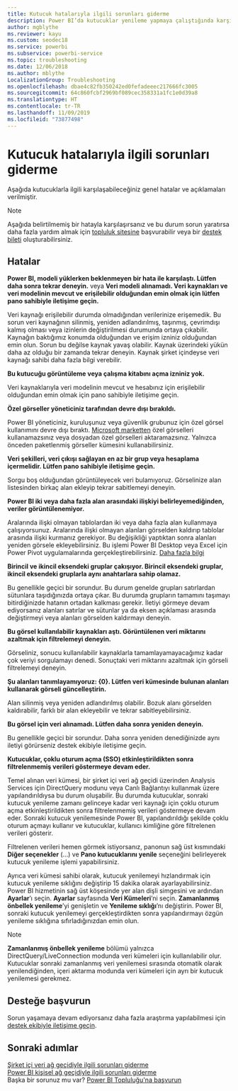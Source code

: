 ```yaml
---
title: Kutucuk hatalarıyla ilgili sorunları giderme
description: Power BI’da kutucuklar yenileme yapmaya çalıştığında karşılaşılabilecek genel hatalar
author: mgblythe
ms.reviewer: kayu
ms.custom: seodec18
ms.service: powerbi
ms.subservice: powerbi-service
ms.topic: troubleshooting
ms.date: 12/06/2018
ms.author: mblythe
LocalizationGroup: Troubleshooting
ms.openlocfilehash: dbae4c82fb350242ed0fefadeeec217666fc3005
ms.sourcegitcommit: 64c860fcbf2969bf089cec358331a1fc1e0d39a8
ms.translationtype: HT
ms.contentlocale: tr-TR
ms.lasthandoff: 11/09/2019
ms.locfileid: "73877498"
---
```

# <a name="troubleshooting-tile-errors"></a>Kutucuk hatalarıyla ilgili sorunları giderme
Aşağıda kutucuklarla ilgili karşılaşabileceğiniz genel hatalar ve açıklamaları verilmiştir.

> [!NOTE]
> Aşağıda belirtilmemiş bir hatayla karşılaşırsanız ve bu durum sorun yaratırsa daha fazla yardım almak için [topluluk sitesine](https://community.powerbi.com/) başvurabilir veya bir [destek bileti](https://powerbi.microsoft.com/support/) oluşturabilirsiniz.
> 
> 

## <a name="errors"></a>Hatalar
**Power BI, modeli yüklerken beklenmeyen bir hata ile karşılaştı. Lütfen daha sonra tekrar deneyin.**
veya **Veri modeli alınamadı. Veri kaynakları ve veri modelinin mevcut ve erişilebilir olduğundan emin olmak için lütfen pano sahibiyle iletişime geçin.**

Veri kaynağı erişilebilir durumda olmadığından verilerinize erişemedik. Bu sorun veri kaynağının silinmiş, yeniden adlandırılmış, taşınmış, çevrimdışı kalmış olması veya izinlerin değiştirilmesi durumunda ortaya çıkabilir. Kaynağın baktığımız konumda olduğundan ve erişim izniniz olduğundan emin olun. Sorun bu değilse kaynak yavaş olabilir. Kaynak üzerindeki yükün daha az olduğu bir zamanda tekrar deneyin. Kaynak şirket içindeyse veri kaynağı sahibi daha fazla bilgi verebilir.

**Bu kutucuğu görüntüleme veya çalışma kitabını açma izniniz yok.**

Veri kaynaklarıyla veri modelinin mevcut ve hesabınız için erişilebilir olduğundan emin olmak için pano sahibiyle iletişime geçin.

**Özel görseller yöneticiniz tarafından devre dışı bırakıldı.**

Power BI yöneticiniz, kuruluşunuz veya güvenlik grubunuz için özel görsel kullanımını devre dışı bıraktı. [Microsoft marketten](https://appsource.microsoft.com/marketplace/apps?page=1&product=power-bi-visuals) özel görselleri kullanamazsınız veya dosyadan özel görselleri aktaramazsınız. Yalnızca önceden paketlenmiş görseller kümesini kullanabilirsiniz.


**Veri şekilleri, veri çıkışı sağlayan en az bir grup veya hesaplama içermelidir. Lütfen pano sahibiyle iletişime geçin.**

Sorgu boş olduğundan görüntüleyecek veri bulamıyoruz. Görselinize alan listesinden birkaç alan ekleyip tekrar sabitlemeyi deneyin.

**Power BI iki veya daha fazla alan arasındaki ilişkiyi belirleyemediğinden, veriler görüntülenemiyor.**

Aralarında ilişki olmayan tablolardan iki veya daha fazla alan kullanmaya çalışıyorsunuz. Aralarında ilişki olmayan alanları görselden kaldırıp tablolar arasında ilişki kurmanız gerekiyor. Bu değişikliği yaptıktan sonra alanları yeniden görsele ekleyebilirsiniz. Bu işlemi Power BI Desktop veya Excel için Power Pivot uygulamalarında gerçekleştirebilirsiniz. [Daha fazla bilgi](desktop-create-and-manage-relationships.md)

**Birincil ve ikincil eksendeki gruplar çakışıyor. Birincil eksendeki gruplar, ikincil eksendeki gruplarla aynı anahtarlara sahip olamaz.**

Bu genellikle geçici bir sorundur. Bu durum genelde grupları satırlardan sütunlara taşıdığınızda ortaya çıkar. Bu durumda grupların tamamını taşımayı bitirdiğinizde hatanın ortadan kalkması gerekir. İletiyi görmeye devam ediyorsanız alanları satırlar ve sütunlar ya da eksen açıklaması arasında değiştirmeyi veya alanları görselden kaldırmayı deneyin.  

**Bu görsel kullanılabilir kaynakları aştı. Görüntülenen veri miktarını azaltmak için filtrelemeyi deneyin.**

Görseliniz, sonucu kullanılabilir kaynaklarla tamamlayamayacağımız kadar çok veriyi sorgulamayı denedi. Sonuçtaki veri miktarını azaltmak için görseli filtrelemeyi deneyin.

**Şu alanları tanımlayamıyoruz: {0}. Lütfen veri kümesinde bulunan alanları kullanarak görseli güncelleştirin.**

Alan silinmiş veya yeniden adlandırılmış olabilir. Bozuk alanı görselden kaldırabilir, farklı bir alan ekleyebilir ve tekrar sabitleyebilirsiniz.

**Bu görsel için veri alınamadı. Lütfen daha sonra yeniden deneyin.**

Bu genellikle geçici bir sorundur. Daha sonra yeniden denediğinizde aynı iletiyi görürseniz destek ekibiyle iletişime geçin.

**Kutucuklar, çoklu oturum açma (SSO) etkinleştirildikten sonra filtrelenmemiş verileri göstermeye devam eder.**

Temel alınan veri kümesi, bir şirket içi veri ağ geçidi üzerinden Analysis Services için DirectQuery modunu veya Canlı Bağlantıyı kullanmak üzere yapılandırıldıysa bu durum oluşabilir. Bu durumda kutucuklar, sonraki kutucuk yenileme zamanı gelinceye kadar veri kaynağı için çoklu oturum açma etkinleştirildikten sonra filtrelenmemiş verileri göstermeye devam eder. Sonraki kutucuk yenilemesinde Power BI, yapılandırıldığı şekilde çoklu oturum açmayı kullanır ve kutucuklar, kullanıcı kimliğine göre filtrelenen verileri gösterir. 

Filtrelenen verileri hemen görmek istiyorsanız, panonun sağ üst kısmındaki **Diğer seçenekler** (...) ve **Pano kutucuklarını yenile** seçeneğini belirleyerek kutucuk yenileme işlemi yapabilirsiniz.

Ayrıca veri kümesi sahibi olarak, kutucuk yenilemeyi hızlandırmak için kutucuk yenileme sıklığını değiştirip 15 dakika olarak ayarlayabilirsiniz. Power BI hizmetinin sağ üst köşesinde yer alan dişli simgesini ve ardından **Ayarlar**’ı seçin. **Ayarlar** sayfasında **Veri Kümeleri**’ni seçin. **Zamanlanmış önbellek yenileme**’yi genişletin ve **Yenileme sıklığı**’nı değiştirin. Power BI, sonraki kutucuk yenilemeyi gerçekleştirdikten sonra yapılandırmayı özgün yenileme sıklığına sıfırladığınızdan emin olun.

> [!NOTE]
> **Zamanlanmış önbellek yenileme** bölümü yalnızca DirectQuery/LiveConnection modunda veri kümeleri için kullanılabilir olur. Kutucuklar sonraki zamanlanmış veri yenilemesi sırasında otomatik olarak yenilendiğinden, içeri aktarma modunda veri kümeleri için ayrı bir kutucuk yenilemesi gerekmez.

## <a name="contact-support"></a>Desteğe başvurun
Sorun yaşamaya devam ediyorsanız daha fazla araştırma yapılabilmesi için [destek ekibiyle iletişime geçin](https://support.powerbi.com).

## <a name="next-steps"></a>Sonraki adımlar
[Şirket içi veri ağ geçidiyle ilgili sorunları giderme](service-gateway-onprem-tshoot.md)  
[Power BI kişisel ağ geçidiyle ilgili sorunları giderme](service-admin-troubleshooting-power-bi-personal-gateway.md)  
Başka bir sorunuz mu var? [Power BI Topluluğu'na başvurun](https://community.powerbi.com/)

